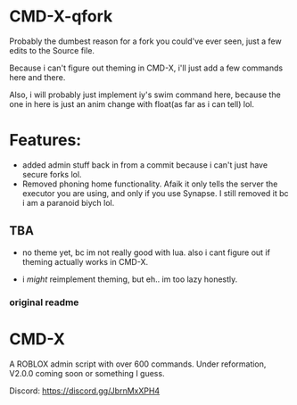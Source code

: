 # CMD-X-qfork
Probably the dumbest reason for a fork you could've ever seen, just a few edits to the Source file.

Because i can't figure out theming in CMD-X, i'll just add a few commands here and there.

Also, i will probably just implement iy's swim command here, because the one in here is just an anim change with float(as far as i can tell) lol.
# Features:
- added admin stuff back in from a commit because i can't just have secure forks lol.
- Removed phoning home functionality. Afaik it only tells the server the executor you are using, and only if you use Synapse. I still removed it bc i am a paranoid biych lol.
## TBA
- no theme yet, bc im not really good with lua. also i cant figure out if theming actually works in CMD-X.

- i *might* reimplement theming, but eh.. im too lazy honestly.
### original readme
# CMD-X
A ROBLOX admin script with over 600 commands. Under reformation, V2.0.0 coming soon or something I guess.

Discord: https://discord.gg/JbrnMxXPH4
